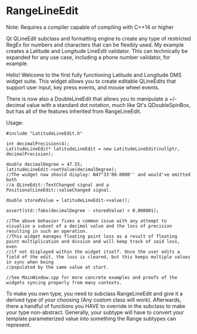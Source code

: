 # RangeLineEdit

Note: Requires a compiler capable of compiling with C++14 or higher

Qt QLineEdit subclass and formatting engine to create any type of restricted RegEx for numbers and characters that can be flexibly used. 
My example creates a Latitude and Longitude LineEdit validator.
This can technically be expanded for any use case, including a phone number validator, for example.

Hello! Welcome to the first fully functioning Latitude and Longitude DMS widget suite. 
This widget allows you to create editable QLineEdits that support user input, key press events, and mouse wheel events.

There is now also a DoubleLineEdit that allows you to manipulate a +/- decimal value with a standard dot notation,
much like Qt's QDoubleSpinBox, but has all of the features inherited from RangeLineEdit.

Usage:
```
#include "LatitudeLineEdit.h"

int decimalPrecision(4);
LatitudeLineEdit* latitudeLineEdit = new LatitudeLineEdit(nullptr, decimalPrecision);

double decimalDegree = 47.55;
latitudeLineEdit->setValue(decimalDegree);
//The widget now should display: N47°33'00.0000'' and would've emitted both
//a QLineEdit::TextChanged signal and a PositionalLineEdit::valueChanged signal.

double storedValue = latitudeLineEdit->value();

assert(std::fabs(decimalDegree - storedValue) < 0.000001);

//The above behavior fixes a common issue with any attempt to visualize a subset of a decimal value and the loss of precision resulting in such an operation.
//This widget manages floating point loss as a result of floating point multiplication and divsion and will keep track of said loss, even
//if not displayed within the widget itself. Once the user edits a field of the edit, the loss is cleared, but this keeps multiple values in sync when being
//populated by the same value at start.

//See MainWindow.cpp for more concrete examples and proofs of the widgets syncing properly from many contexts.

```

To make you own type, you need to subclass RangeLineEdit and give it a derived type of your choosing (Any custom class will work). Afterwards, there a handful of functions you HAVE to override in the subclass to make your type non-abstract. Generally, your subtype will have to convert your template parameterized value into something the Range subtypes can represent.
